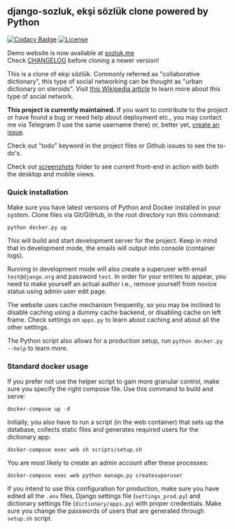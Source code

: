 ﻿## django-sozluk, ekşi sözlük clone powered by Python
[![Codacy Badge](https://api.codacy.com/project/badge/Grade/6c2a34dfbd184f139cd32f8f622d4002)](https://www.codacy.com/manual/realsuayip/django-sozluk?utm_source=github.com&amp;utm_medium=referral&amp;utm_content=realsuayip/django-sozluk&amp;utm_campaign=Badge_Grade)
[![License](https://img.shields.io/badge/License-BSD%203--Clause-blue.svg)](LICENSE)

Demo website is now available at [sozluk.me](https://sozluk.me/) \
Check [CHANGELOG](CHANGELOG) before cloning a newer version!

This is a clone of ekşi sözlük. Commonly referred as "collaborative dictionary",
this type of social networking can be thought as "urban dictionary on steroids". Visit
[this Wikipedia article](https://en.wikipedia.org/wiki/Ek%C5%9Fi_S%C3%B6zl%C3%BCk) to learn more about
this type of social network.


**This project is currently maintained.** If you want to contribute to the project or have found a bug
or need help about deployment etc., you may contact me via
Telegram (I use the same username there) or, better yet, [create an issue](https://github.com/realsuayip/django-sozluk/issues/new).

Check out "todo" keyword in the project files or Github issues to see the to-do's.

Check out [screenshots](screenshots) folder to see current front-end in action with both the desktop and mobile views.
   
### Quick installation

Make sure you have latest versions of Python and Docker installed in your system. Clone
files via Git/GitHub, in the root directory run this command:

    python docker.py up

This will build and start development server for the project. Keep in mind that
in development mode, the emails will output into console (container logs).

Running in development mode will also create a superuser with email `test@django.org` and password
`test`. In order for your entries to appear, you need to make yourself an actual author i.e., 
remove yourself from novice status using admin user edit page.

The website uses cache mechanism frequently, so you may be inclined to disable
caching using a dummy cache backend, or disabling cache on left frame. Check settings
on `apps.py` to learn about caching and about all the other settings.

The Python script also allows
for a production setup, run `python docker.py --help` to learn more.

### Standard docker usage
If you prefer not use the helper script to gain more granular control, make sure you specify
the right compose file. Use this command to build and serve:

    docker-compose up -d

Initially, you also have to run a script (in the web container) that sets up the
database, collects static files and generates required users for the dictionary app:

    docker-compose exec web sh scripts/setup.sh

You are most likely to create an admin account after these processes:

    docker-compose exec web python manage.py createsuperuser

If you intend to use this configuration for production, make sure you have
edited all the `.env` files, Django settings file (`settings_prod.py`) and 
dictionary settings file (`dictionary/apps.py`) with proper credentials.
Make sure you change the passwords of users that are generated
through `setup.sh` script.
